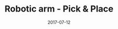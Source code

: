 ---
layout: home
title: "Robotic arm - Pick & Place"
modal-id: 1
date: 2017-07-12
img: arm.png
alt: image-alt
project-date: June 2017
client: Personal Interests
category: Robotics
description: Pick and Place project for RoboND Term 1. Given a list of end-effector poses, calculate joint angles using Inverse Kinematics for the Kuka KR210. <br> Video:<a href="https://youtu.be/KdBoLlqrd5A">https://youtu.be/KdBoLlqrd5A</a>

---
